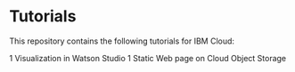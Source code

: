 # Tutorials

This repository contains the following tutorials for IBM Cloud:

1  Visualization in Watson Studio
1  Static Web page on Cloud Object Storage

